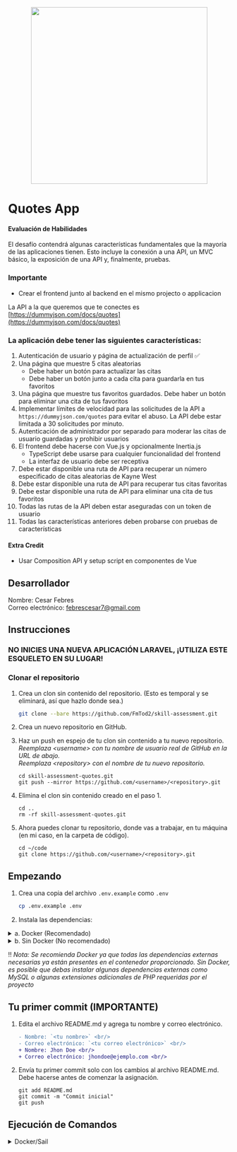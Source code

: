 <p align="center"><a href="https://laravel.com" target="_blank"><img src="https://raw.githubusercontent.com/laravel/art/master/logo-lockup/5%20SVG/2%20CMYK/1%20Full%20Color/laravel-logolockup-cmyk-red.svg" width="400"></a></p>

# Quotes App
#### Evaluación de Habilidades

El desafío contendrá algunas características fundamentales que la mayoría de las aplicaciones tienen. Esto incluye la conexión a una API, un MVC básico, la exposición de una API y, finalmente, pruebas.

### Importante
* Crear el frontend junto al backend en el mismo projecto o applicacion

La API a la que queremos que te conectes es [https://dummyjson.com/docs/quotes](https://dummyjson.com/docs/quotes)

### La aplicación debe tener las siguientes características:
1. Autenticación de usuario y página de actualización de perfil ✅
2. Una página que muestre 5 citas aleatorias
    * Debe haber un botón para actualizar las citas
    * Debe haber un botón junto a cada cita para guardarla en tus favoritos
3. Una página que muestre tus favoritos guardados. Debe haber un botón para eliminar una cita de tus favoritos
4. Implementar límites de velocidad para las solicitudes de la API a `https://dummyjson.com/quotes` para evitar el abuso. La API debe estar limitada a 30 solicitudes por minuto.
5. Autenticación de administrador por separado para moderar las citas de usuario guardadas y prohibir usuarios
6. El frontend debe hacerse con Vue.js y opcionalmente Inertia.js
    * TypeScript debe usarse para cualquier funcionalidad del frontend
    * La interfaz de usuario debe ser receptiva
7. Debe estar disponible una ruta de API para recuperar un número especificado de citas aleatorias de Kayne West
8. Debe estar disponible una ruta de API para recuperar tus citas favoritas
9. Debe estar disponible una ruta de API para eliminar una cita de tus favoritos
10. Todas las rutas de la API deben estar aseguradas con un token de usuario
11. Todas las características anteriores deben probarse con pruebas de características

#### Extra Credit
* Usar Composition API y setup script en componentes de Vue

## Desarrollador
Nombre: Cesar Febres <br/>
Correo electrónico: febrescesar7@gmail.com<br/>

## Instrucciones
### NO INICIES UNA NUEVA APLICACIÓN LARAVEL, ¡UTILIZA ESTE ESQUELETO EN SU LUGAR!

### Clonar el repositorio
1. Crea un clon sin contenido del repositorio. (Esto es temporal y se eliminará, así que hazlo donde sea.)
    ```bash
    git clone --bare https://github.com/FmTod2/skill-assessment.git
    ```

2. Crea un nuevo repositorio en GitHub.

3. Haz un push en espejo de tu clon sin contenido a tu nuevo repositorio.<br/>_Reemplaza &lt;username&gt; con tu nombre de usuario real de GitHub en la URL de abajo._<br/>_Reemplaza &lt;repository&gt; con el nombre de tu nuevo repositorio._
    ```shell
    cd skill-assessment-quotes.git
    git push --mirror https://github.com/<username>/<repository>.git
    ```
4. Elimina el clon sin contenido creado en el paso 1.
    ```shell
    cd ..
    rm -rf skill-assessment-quotes.git
    ```
   
5. Ahora puedes clonar tu repositorio, donde vas a trabajar, en tu máquina (en mi caso, en la carpeta de código).
    ```shell
    cd ~/code
    git clone https://github.com/<username>/<repository>.git
    ```

## Empezando

1. Crea una copia del archivo `.env.example` como `.env`
    ```bash
    cp .env.example .env
    ```

2. Instala las dependencias:

<details>
<summary> a. Docker (Recomendado)</summary>

3. Instala las dependencias de Composer
    ```shell
    docker run --rm \
        -u "$(id -u):$(id -g)" \
        -v $(pwd):/var/www/html \
        -w /var/www/html \
        laravelsail/php81-composer:latest \
        composer install --ignore-platform-reqs
    ```

4. Inicia el contenedor (Sail):
    ```shell
    ./vendor/bin/sail up -d
    ```

5. Genera una nueva clave secreta:
    ```shell
    ./vendor/bin/sail artisan key:generate
    ```
</details>

<details>
<summary>b. Sin Docker (No recomendado)</summary>

3. Instala todas las dependencias requeridas
    ```bash
    composer install
    ```

4. Genera una nueva clave secreta:
    ```shell
    php artisan key:generate
    ```

</details>

‼️ <i>Nota: Se recomienda Docker ya que todas las dependencias externas necesarias ya están presentes en el contenedor proporcionado. Sin Docker, es posible que debas instalar algunas dependencias externas como MySQL o algunas extensiones adicionales de PHP requeridas por el proyecto</i>

## Tu primer commit (IMPORTANTE)
   
1. Edita el archivo README.md y agrega tu nombre y correo electrónico.
    ```diff
    - Nombre: `<tu nombre>` <br/>
    - Correo electrónico: `<tu correo electrónico>` <br/>
    + Nombre: Jhon Doe <br/>
    + Correo electrónico: jhondoe@ejemplo.com <br/>
    ```
   
2. Envía tu primer commit solo con los cambios al archivo README.md. Debe hacerse antes de comenzar la asignación.
    ```shell
    git add README.md
    git commit -m "Commit inicial"
    git push
    ```

## Ejecución de Comandos

<details>
<summary>Docker/Sail</summary>

### Comandos de PHP
```shell
./vendor/bin/sail php --version
 
./vendor/bin/sail php script.php
